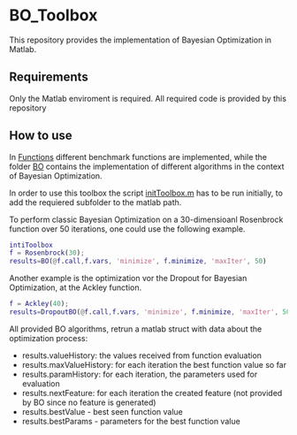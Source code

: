 # BO_Toolbox

This repository provides the implementation of Bayesian Optimization in Matlab.

## Requirements
Only the Matlab enviroment is required. All required code is provided by this repository

## How to use
In [Functions](https://github.com/NRottmann/BO_Toolbox/tree/master/Functions) different benchmark functions are implemented, while the folder [BO](https://github.com/NRottmann/BO_Toolbox/tree/master/BO) contains the implementation of different algorithms in the context of Bayesian Optimization.

In order to use this toolbox the script [initToolbox.m](https://github.com/NRottmann/BO_Toolbox/blob/master/initToolbox.m) has to be run initially, to add the requiered subfolder to the matlab path.

To perform classic Bayesian Optimization on a 30-dimensioanl Rosenbrock function over 50 iterations, one could use the following example.

```matlab
intiToolbox
f = Rosenbrock(30);
results=BO(@f.call,f.vars, 'minimize', f.minimize, 'maxIter', 50)
```

Another example is the optimization vor the Dropout for Bayesian Optimization, at the Ackley function.
```matlab
f = Ackley(40);
results=DropoutBO(@f.call,f.vars, 'minimize', f.minimize, 'maxIter', 50)
```
All provided BO algorithms, retrun a matlab struct with data about the optimization process:
* results.valueHistory: the values received from function evaluation
* results.maxValueHistory: for each iteration the best function value so far
* results.paramHistory: for each iteration, the parameters used for evaluation
* results.nextFeature: for each iteration the created feature (not provided by BO since no feature is generated)
* results.bestValue - best seen function value
* results.bestParams - parameters for the best function value
